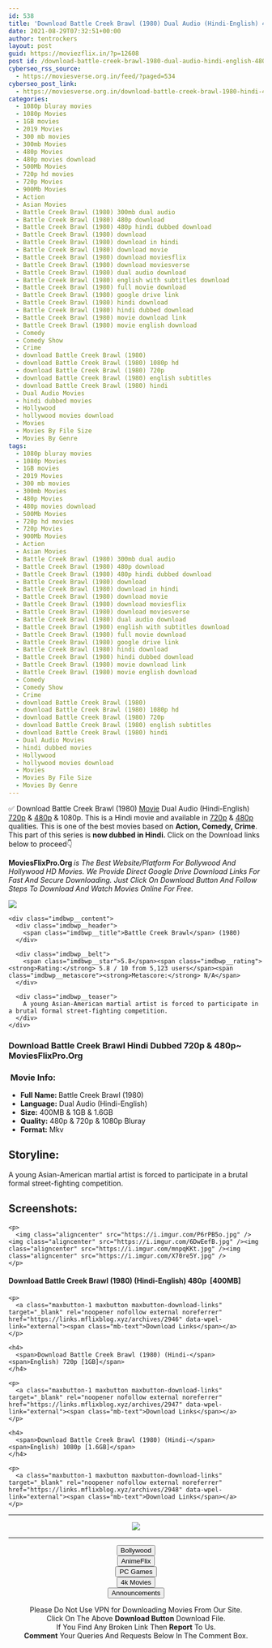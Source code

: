 ```yaml
---
id: 538
title: 'Download Battle Creek Brawl (1980) Dual Audio (Hindi-English) 480p [400MB] || 720p [900MB] || 1080p [1.6GB]'
date: 2021-08-29T07:32:51+00:00
author: tentrockers
layout: post
guid: https://moviezflix.in/?p=12608
post id: /download-battle-creek-brawl-1980-dual-audio-hindi-english-480p-400mb-720p-900mb-1080p-1-6gb/
cyberseo_rss_source:
  - https://moviesverse.org.in/feed/?paged=534
cyberseo_post_link:
  - https://moviesverse.org.in/download-battle-creek-brawl-1980-hindi-480p-720p-1080p/
categories:
  - 1080p bluray movies
  - 1080p Movies
  - 1GB movies
  - 2019 Movies
  - 300 mb movies
  - 300mb Movies
  - 480p Movies
  - 480p movies download
  - 500Mb Movies
  - 720p hd movies
  - 720p Movies
  - 900Mb Movies
  - Action
  - Asian Movies
  - Battle Creek Brawl (1980) 300mb dual audio
  - Battle Creek Brawl (1980) 480p download
  - Battle Creek Brawl (1980) 480p hindi dubbed download
  - Battle Creek Brawl (1980) download
  - Battle Creek Brawl (1980) download in hindi
  - Battle Creek Brawl (1980) download movie
  - Battle Creek Brawl (1980) download moviesflix
  - Battle Creek Brawl (1980) download moviesverse
  - Battle Creek Brawl (1980) dual audio download
  - Battle Creek Brawl (1980) english with subtitles download
  - Battle Creek Brawl (1980) full movie download
  - Battle Creek Brawl (1980) google drive link
  - Battle Creek Brawl (1980) hindi download
  - Battle Creek Brawl (1980) hindi dubbed download
  - Battle Creek Brawl (1980) movie download link
  - Battle Creek Brawl (1980) movie english download
  - Comedy
  - Comedy Show
  - Crime
  - download Battle Creek Brawl (1980)
  - download Battle Creek Brawl (1980) 1080p hd
  - download Battle Creek Brawl (1980) 720p
  - download Battle Creek Brawl (1980) english subtitles
  - download Battle Creek Brawl (1980) hindi
  - Dual Audio Movies
  - hindi dubbed movies
  - Hollywood
  - hollywood movies download
  - Movies
  - Movies By File Size
  - Movies By Genre
tags:
  - 1080p bluray movies
  - 1080p Movies
  - 1GB movies
  - 2019 Movies
  - 300 mb movies
  - 300mb Movies
  - 480p Movies
  - 480p movies download
  - 500Mb Movies
  - 720p hd movies
  - 720p Movies
  - 900Mb Movies
  - Action
  - Asian Movies
  - Battle Creek Brawl (1980) 300mb dual audio
  - Battle Creek Brawl (1980) 480p download
  - Battle Creek Brawl (1980) 480p hindi dubbed download
  - Battle Creek Brawl (1980) download
  - Battle Creek Brawl (1980) download in hindi
  - Battle Creek Brawl (1980) download movie
  - Battle Creek Brawl (1980) download moviesflix
  - Battle Creek Brawl (1980) download moviesverse
  - Battle Creek Brawl (1980) dual audio download
  - Battle Creek Brawl (1980) english with subtitles download
  - Battle Creek Brawl (1980) full movie download
  - Battle Creek Brawl (1980) google drive link
  - Battle Creek Brawl (1980) hindi download
  - Battle Creek Brawl (1980) hindi dubbed download
  - Battle Creek Brawl (1980) movie download link
  - Battle Creek Brawl (1980) movie english download
  - Comedy
  - Comedy Show
  - Crime
  - download Battle Creek Brawl (1980)
  - download Battle Creek Brawl (1980) 1080p hd
  - download Battle Creek Brawl (1980) 720p
  - download Battle Creek Brawl (1980) english subtitles
  - download Battle Creek Brawl (1980) hindi
  - Dual Audio Movies
  - hindi dubbed movies
  - Hollywood
  - hollywood movies download
  - Movies
  - Movies By File Size
  - Movies By Genre
---
```

<div class="thecontent clearfix">
  <p>
    ✅ Download Battle Creek Brawl (1980) <a href="https://moviesverse.org.in/category/movies/" data-wpel-link="internal">Movie</a> Dual Audio (Hindi-English) <a href="https://moviesverse.org.in/720p-movies/" data-wpel-link="internal">720p</a>&nbsp;&&nbsp;<a href="https://moviesverse.org.in/480p-movies/" data-wpel-link="internal">480p</a> & 1080p. This is a Hindi movie and available in <a href="https://moviesverse.org.in/720p-movies/" data-wpel-link="internal">720p</a>&nbsp;&&nbsp;<a href="https://moviesverse.org.in/480p-movies/" data-wpel-link="internal">480p</a> qualities. This is one of the best movies based on <strong>Action, Comedy, Crime</strong>. This part of this series is <strong>now dubbed in <span>Hindi.&nbsp;</span></strong><span>Click on the Download links below to proceed👇</span>
  </p>
  
  <p>
    <strong><span>MoviesFlixPro.Org&nbsp;</span></strong><em>is The Best Website/Platform For Bollywood And Hollywood HD Movies. We Provide Direct Google Drive Download Links For Fast And Secure Downloading. Just Click On Download Button And Follow Steps To&nbsp;Download And Watch Movies Online For Free.</em>
  </p>
  
  <div class="imdbwp imdbwp--movie dark">
    <div class="imdbwp__thumb">
      <a class="imdbwp__link" target="_blank" title="Battle Creek Brawl" href="https://www.imdb.com/title/tt0080436/" rel="nofollow external noopener noreferrer" data-wpel-link="external"><img class="imdbwp__img" src="https://m.media-amazon.com/images/M/MV5BM2YzMDIyMGMtZTgxNi00NjVmLWE1ZmEtY2IxODY1NDFmNDFkXkEyXkFqcGdeQXVyMjQwMjk0NjI@._V1_SX300.jpg" /></a>
    </div>
    
    <div class="imdbwp__content">
      <div class="imdbwp__header">
        <span class="imdbwp__title">Battle Creek Brawl</span> (1980)
      </div>
      
      <div class="imdbwp__belt">
        <span class="imdbwp__star">5.8</span><span class="imdbwp__rating"><strong>Rating:</strong> 5.8 / 10 from 5,123 users</span><span class="imdbwp__metascore"><strong>Metascore:</strong> N/A</span>
      </div>
      
      <div class="imdbwp__teaser">
        A young Asian-American martial artist is forced to participate in a brutal formal street-fighting competition.
      </div>
    </div>
  </div>
  
  <h3>
    <span>Download Battle Creek Brawl Hindi Dubbed 720p & 480p~ MoviesFlixPro.Org</span>
  </h3>
  
  <h3>
    <span>&nbsp;Movie Info:&nbsp;</span>
  </h3>
  
  <ul>
    <li>
      <strong>Full Name: </strong>Battle Creek Brawl (1980)
    </li>
    <li>
      <strong>Language:</strong> Dual Audio (Hindi-English)
    </li>
    <li>
      <strong>Size:</strong> 400MB & 1GB & 1.6GB
    </li>
    <li>
      <strong>Quality:</strong> 480p & 720p & 1080p Bluray
    </li>
    <li>
      <strong>Format:</strong>&nbsp;Mkv
    </li>
  </ul>
  
  <h2>
    <span>Storyline:</span>
  </h2>
  
  <div class="summary_text">
    A young Asian-American martial artist is forced to participate in a brutal formal street-fighting competition.
  </div>
  
  <div class="summary_text">
    <h2>
      <span>Screenshots:</span>
    </h2>
    
    <p>
      <img class="aligncenter" src="https://i.imgur.com/P6rPB5o.jpg" /><img class="aligncenter" src="https://i.imgur.com/6DwEefB.jpg" /><img class="aligncenter" src="https://i.imgur.com/mnpqKKt.jpg" /><img class="aligncenter" src="https://i.imgur.com/X70re5Y.jpg" />
    </p>
  </div>
  
  <div class="inline canwrap">
    <h4>
      <span>Download Battle Creek Brawl (1980) (Hindi-English) </span><span>480p&nbsp; [400MB]</span>
    </h4>
    
    <p>
      <a class="maxbutton-1 maxbutton maxbutton-download-links" target="_blank" rel="noopener nofollow external noreferrer" href="https://links.mflixblog.xyz/archives/2946" data-wpel-link="external"><span class="mb-text">Download Links</span></a>
    </p>
    
    <h4>
      <span>Download Battle Creek Brawl (1980) (Hindi-</span><span>English) 720p [1GB]</span>
    </h4>
    
    <p>
      <a class="maxbutton-1 maxbutton maxbutton-download-links" target="_blank" rel="noopener nofollow external noreferrer" href="https://links.mflixblog.xyz/archives/2947" data-wpel-link="external"><span class="mb-text">Download Links</span></a>
    </p>
    
    <h4>
      <span>Download Battle Creek Brawl (1980) (Hindi-</span><span>English) 1080p [1.6GB]</span>
    </h4>
    
    <p>
      <a class="maxbutton-1 maxbutton maxbutton-download-links" target="_blank" rel="noopener nofollow external noreferrer" href="https://links.mflixblog.xyz/archives/2948" data-wpel-link="external"><span class="mb-text">Download Links</span></a>
    </p>
  </div>
</div>

<center>
  </p> 
  
  <hr />
  
  <p>
    <a href="http://gdrivepro.xyz/join.php" data-wpel-link="external" target="_blank" rel="nofollow external noopener noreferrer"><img src="https://i.imgur.com/FhMdWdW.png" /></a>
  </p>
  
  <hr />
  
  <p>
    <a href="https://dogemovies.xyz" target="_blank" data-wpel-link="external" rel="nofollow external noopener noreferrer"><button class="button button5">Bollywood</button></a><br /> <a href="https://animeflix.in" target="_blank" data-wpel-link="external" rel="nofollow external noopener noreferrer"><button class="button button5">AnimeFlix</button></a><br /> <a href="https://gamesflix.net/" target="_blank" data-wpel-link="external" rel="nofollow external noopener noreferrer"><button class="button button5">PC Games</button></a><br /> <a href="https://uhdmovies.in" target="_blank" data-wpel-link="external" rel="nofollow external noopener noreferrer"><button class="button button5">4k Movies</button></a><br /> <a href="https://moviesverse.org.in/announcements/" target="_blank" data-wpel-link="internal" rel="noopener"><button class="button button5">Announcements</button></a>
  </p>
  
  <div class="alert alert-danger">
    Please Do Not Use VPN for Downloading Movies From Our Site.
  </div>
  
  <div class="alert alert-success">
    Click On The Above <strong>Download Button</strong> Download File.
  </div>
  
  <div class="alert alert-warning">
    If You Find Any Broken Link Then <strong>Report</strong> To Us.
  </div>
  
  <div class="alert alert-info">
    <strong>Comment</strong> Your Queries And Requests Below In The Comment Box.
  </div>
  
  <p>
    </center>
  </p>